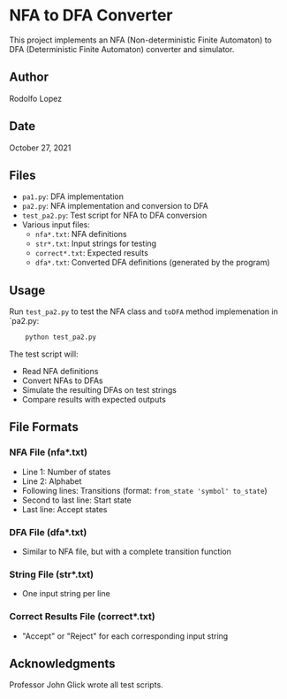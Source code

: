 # NFA to DFA Converter

This project implements an NFA (Non-deterministic Finite Automaton) to DFA (Deterministic Finite Automaton) converter and simulator.

## Author

Rodolfo Lopez

## Date

October 27, 2021

## Files

- `pa1.py`: DFA implementation
- `pa2.py`: NFA implementation and conversion to DFA
- `test_pa2.py`: Test script for NFA to DFA conversion
- Various input files:
  - `nfa*.txt`: NFA definitions
  - `str*.txt`: Input strings for testing
  - `correct*.txt`: Expected results
  - `dfa*.txt`: Converted DFA definitions (generated by the program)

## Usage

Run `test_pa2.py` to test the NFA class and `toDFA` method implemenation in `pa2.py:

```bash
    python test_pa2.py
```

The test script will:

- Read NFA definitions
- Convert NFAs to DFAs
- Simulate the resulting DFAs on test strings
- Compare results with expected outputs

## File Formats

### NFA File (nfa\*.txt)

- Line 1: Number of states
- Line 2: Alphabet
- Following lines: Transitions (format: `from_state 'symbol' to_state`)
- Second to last line: Start state
- Last line: Accept states

### DFA File (dfa\*.txt)

- Similar to NFA file, but with a complete transition function

### String File (str\*.txt)

- One input string per line

### Correct Results File (correct\*.txt)

- "Accept" or "Reject" for each corresponding input string

## Acknowledgments

Professor John Glick wrote all test scripts.
